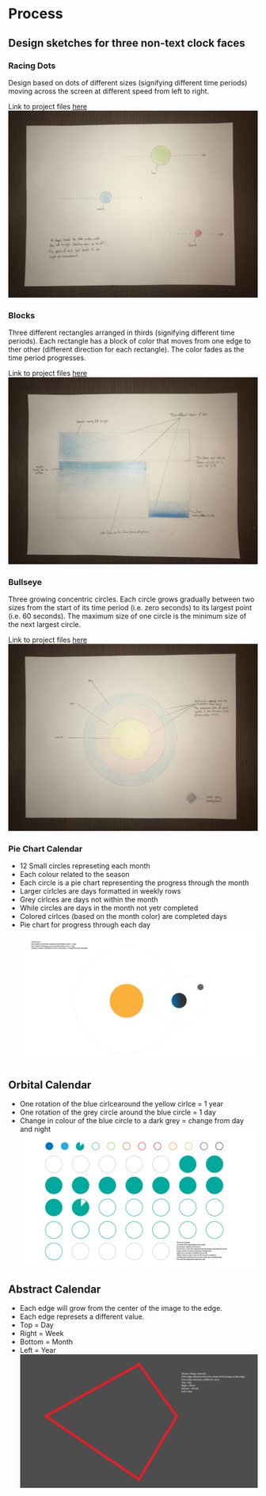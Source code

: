 # Process
## Design sketches for three non-text clock faces

### Racing Dots
Design based on dots of different sizes (signifying different time periods) moving across the screen at different speed from left to right. 

Link to project files [here](https://github.com/neil-oliver/dvia-2019/tree/master/1.mapping-time/project_racing_dots)
![](https://github.com/neil-oliver/dvia-2019/blob/master/1.mapping-time/process/racing-dots-sketch.jpeg)

### Blocks
Three different rectangles arranged in thirds (signifying different time periods). Each rectangle has a block of color that moves from one edge to ther other (different direction for each rectangle). The color fades as the time period progresses.

Link to project files [here](https://github.com/neil-oliver/dvia-2019/tree/master/1.mapping-time/project_blocks)
![](https://github.com/neil-oliver/dvia-2019/blob/master/1.mapping-time/process/Blocks-sketch.jpeg)

### Bullseye
Three growing concentric circles. Each circle grows gradually between two sizes from the start of its time period (i.e. zero seconds) to its largest point (i.e. 60 seconds). The maximum size of one circle is the minimum size of the next largest circle.

Link to project files [here](https://github.com/neil-oliver/dvia-2019/tree/master/1.mapping-time/project_bullseye)
![](https://github.com/neil-oliver/dvia-2019/blob/master/1.mapping-time/process/Bullseye-sketch.jpeg)

### Pie Chart Calendar
- 12 Small circles represeting each month
- Each colour related to the season
- Each circle is a pie chart representing the progress through the month
- Larger cirlcles are days formatted in weekly rows
- Grey cirlces are days not within the month
- While circles are days in the month not yetr completed
- Colored cirlces (based on the month color) are completed days
- Pie chart for progress through each day
![](https://github.com/neil-oliver/dvia-2019/blob/master/1.mapping-time/process/Orbital%20Calendar.png)

## Orbital Calendar
- One rotation of the blue cirlcearound the yellow cirlce = 1 year
- One rotation of the grey circle around the blue circle = 1 day
- Change in colour of the blue circle to a dark grey = change from day and night
![](https://github.com/neil-oliver/dvia-2019/blob/master/1.mapping-time/process/Pie%20Chart%20Calendar.png)

## Abstract Calendar
- Each edge will grow from the center of the image to the edge.
- Each edge represets a different value.
- Top = Day
- Right = Week
- Bottom = Month
- Left = Year
![](https://github.com/neil-oliver/dvia-2019/blob/master/1.mapping-time/process/Calendar%203.png)




